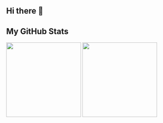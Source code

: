 ## Hi there 👋

## My GitHub Stats

  <div>
      <img height=200 align="center" src="https://github-readme-stats-amber-kappa-46.vercel.app/api?username=pellia&hide=stars&show_icons=true&rank_icon=github&card_width=300" />
      <img height=200 align="center" src="https://github-readme-stats-amber-kappa-46.vercel.app/api/top-langs?username=pellia&layout=compact&langs_count=8&card_width=300" />
  </div>

<!--
**Pellia/pellia** is a ✨ _special_ ✨ repository because its `README.md` (this file) appears on your GitHub profile.

Here are some ideas to get you started:

- 🔭 I’m currently working on ...
- 🌱 I’m currently learning ...
- 👯 I’m looking to collaborate on ...
- 🤔 I’m looking for help with ...
- 💬 Ask me about ...
- 📫 How to reach me: ...
- 😄 Pronouns: ...
- ⚡ Fun fact: ...
-->
